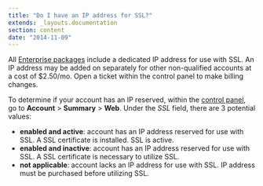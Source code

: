 ```yaml
---
title: "Do I have an IP address for SSL?"
extends: _layouts.documentation
section: content
date: "2014-11-09"
---
```


All [Enterprise packages](http://apiscp.com/web-hosting-packages) include a dedicated IP address for use with SSL. An IP address may be added on separately for other non-qualified accounts at a cost of $2.50/mo. Open a ticket within the control panel to make billing changes.

To determine if your account has an IP reserved, within the [control panel](/docs/control-panel/logging-into-the-control-panel/ "Logging into the control panel"), go to **Account** > **Summary** > **Web**. Under the _SSL_ field, there are 3 potential values:

- **enabled and active**: account has an IP address reserved for use with SSL. A SSL certificate is installed. SSL is active.
- **enabled and inactive**: account has an IP address reserved for use with SSL. A SSL certificate is necessary to utilize SSL.
- **not applicable**: account lacks an IP address for use with SSL. IP address must be purchased before utilizing SSL.
